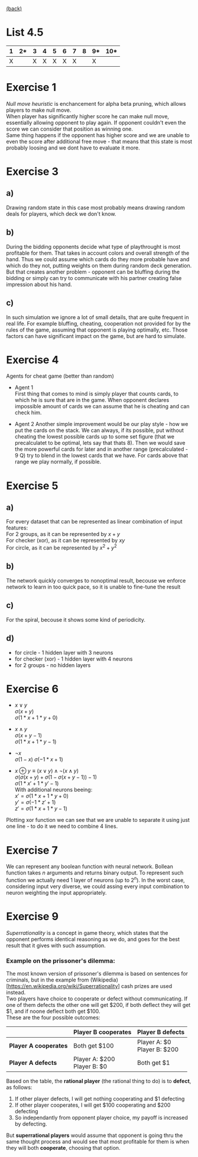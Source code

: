 [(back)](../)
# List 4.5
| 1 | 2*| 3 | 4 | 5 | 6 | 7 | 8 | 9*|10*|
|---|---|---|---|---|---|---|---|---|---|
| X |   | X | X | X | X | X |   | X |   |


# Exercise 1
_Null move heuristic_ is enchancement for alpha beta pruning, which allows players to make null move.  
When player has significantly higher score he can make null move, essentially allowing opponent to play again. If opponent couldn't even the score we can consider that position as winning one.  
Same thing happens if the opponent has higher score and we are unable to even the score after additional free move - that means that this state is most probably loosing and we dont have to evaluate it more.  

# Exercise 3
## a)
Drawing random state in this case most probably means drawing random deals for players, which deck we don't know.

## b)
During the bidding opponents decide what type of playthrought is most profitable for them. That takes in account colors and overall strength of the hand. Thus we could assume which cards do they more probable have and which do they not, putting weights on them during random deck generation.  
But that creates another problem - opponent can be bluffing during the bidding or simply can try to communicate with his partner creating false impression about his hand.

## c)
In such simulation we ignore a lot of small details, that are quite frequent in real life. For example bluffing, cheating, cooperation not provided for by the rules of the game, assuming that opponent is playing optimally, etc. Those factors can have significant impact on the game, but are hard to simulate.

# Exercise 4
Agents for cheat game (better than random)  
* Agent 1  
First thing that comes to mind is simply player that counts cards, to which he is sure that are in the game. When opponent declares impossible amount of cards we can assume that he is cheating and can check him.

* Agent 2
Another simple improvement would be our play style - how we put the cards on the stack. We can always, if its possible, put without cheating the lowest possible cards up to some set figure (that we precalculatet to be optimal, lets say that thats 8). Then we would save the more powerful cards for later and in another range (precalculated - 9 Q) try to blend in the lowest cards that we have. For cards above that range we play normally, if possible.

# Exercise 5
## a)
For every dataset that can be represented as linear combination of input features:  
For 2 groups, as it can be represented by $x+y$  
For checker (xor), as it can be represented by $xy$  
For circle, as it can be represented by $x^2 + y^2$  

## b)
The network quickly converges to nonoptimal result, becouse we enforce network to learn in too quick pace, so it is unable to fine-tune the result

## c)
For the spiral, becouse it shows some kind of periodicity.   

## d)
* for circle - 1 hidden layer with 3 neurons
* for checker (xor) - 1 hidden layer with 4 neurons
* for 2 groups - no hidden layers

# Exercise 6
* $x \lor y$  
$\sigma (x + y)$  
$\sigma (1*x + 1*y + 0)$  


* $x \land y$  
$\sigma (x + y - 1)$  
$\sigma (1*x + 1*y - 1)$  

* $\lnot x$  
$\sigma (1-x)$
$\sigma (-1*x + 1)$  

* $x \oplus y \equiv (x \lor y) \land \lnot (x \land y)$  
$\sigma (\sigma (x + y) + \sigma (1-\sigma (x + y - 1)) - 1)$  
$\sigma (1*x' + 1*y' - 1)$  
With additional neurons beeing:  
$x' = \sigma (1*x + 1*y + 0)$  
$y' = \sigma (-1*z' + 1)$  
$z' = \sigma (1*x + 1*y - 1)$  

Plotting xor function we can see that we are unable to separate it using just one line - to do it we need to combine 4 lines.  

# Exercise 7
We can represent any boolean function with neural network. Bollean function takes _n_ arguments and returns binary output. To represent such function we actually need 1 layer of neurons (up to $2^n$). In the worst case, considering input very diverse, we could assing every input combination to neuron weighting the input appropriately.

# Exercise 9
_Superrationality_ is a concept in game theory, which states that the opponent performs identical reasoning as we do, and goes for the best result that it gives with such assumption.  
### Example on the prissoner's dilemma:
The most known version of prissoner's dilemma is based on sentences for criminals, but in the example from (Wikipedia)[https://en.wikipedia.org/wiki/Superrationality] cash prizes are used instead.  
Two players have choice to cooperate or defect without communicating. If one of them defects the other one will get $200, if both deflect they will get $1, and if noone deflect both get $100.  
These are the four possible outcomes:  

|                       | Player B cooperates                | Player B defects                   |
|-----------------------|------------------------------------|------------------------------------|
|**Player A cooperates**| Both get $100	                     | Player A: $0 <br /> Player B: $200 |
|**Player A defects**   | Player A: $200 <br /> Player B: $0 | Both get $1                        |

Based on the table, the **rational player** (the rational thing to do) is to **defect**, as follows:  
1. If other player defects, I will get nothing cooperating and $1 defecting
2. If other player cooperates, I will get $100 cooperating and $200 defecting
3. So independantly from opponent player choice, my payoff is increased by defecting.

But **superrational players** would assume that opponent is going thru the same thought process and would see that most profitable for them is when they will both **cooperate**, choosing that option.  
